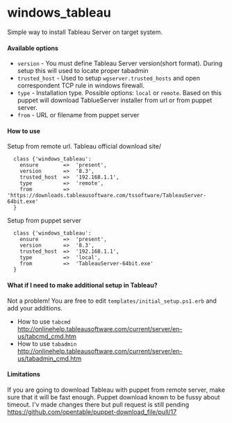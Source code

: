# windows_tableau

Simple way to install Tableau Server on target system.

#### Available options
- `version` - You must define Tableau Server version(short format). During setup this will used to locate proper tabadmin
- `trusted_host` - Used to setup `wgserver.trusted_hosts` and open correspondent TCP rule in windows firewall.
- `type` - Installation type. Possible options: `local` or `remote`. Based on this puppet will download TablueServer installer from url or from puppet server.
- `from` - URL or filename from puppet server

#### How to use

Setup from remote url. Tableau official download site/
```puppet
  class {'windows_tableau':
    ensure        =>  'present',
    version       =>  '8.3',
    trusted_host  =>  '192.168.1.1',
    type          =>  'remote',
    from          =>  'https://downloads.tableausoftware.com/tssoftware/TableauServer-64bit.exe'
  }
````

Setup from puppet server
```puppet
  class {'windows_tableau':
    ensure        =>  'present',
    version       =>  '8.3',
    trusted_host  =>  '192.168.1.1',
    type          =>  'local',
    from          =>  'TableauServer-64bit.exe'
  }
```
#### What if I need to make additional setup in Tableau?
Not a problem! You are free to edit `templates/initial_setup.ps1.erb` and add your additions.

- How to use `tabcmd` http://onlinehelp.tableausoftware.com/current/server/en-us/tabcmd_cmd.htm
- How to use `tabadmin` http://onlinehelp.tableausoftware.com/current/server/en-us/tabadmin_cmd.htm
#### Limitations

If you are going to download Tableau with puppet from remote server, make sure that it will be fast enough. Puppet download known to be fussy about timeout. I'v made changes there but pull request is still pending https://github.com/opentable/puppet-download_file/pull/17

